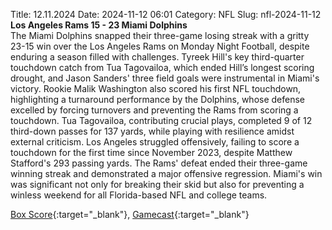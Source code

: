 Title: 12.11.2024
Date: 2024-11-12 06:01
Category: NFL 
Slug: nfl-2024-11-12 
**Los Angeles Rams 15 - 23 Miami Dolphins**  
The Miami Dolphins snapped their three-game losing streak with a gritty 23-15 win over the Los Angeles Rams on Monday Night Football, despite enduring a season filled with challenges. Tyreek Hill's key third-quarter touchdown catch from Tua Tagovailoa, which ended Hill’s longest scoring drought, and Jason Sanders' three field goals were instrumental in Miami's victory. Rookie Malik Washington also scored his first NFL touchdown, highlighting a turnaround performance by the Dolphins, whose defense excelled by forcing turnovers and preventing the Rams from scoring a touchdown. Tua Tagovailoa, contributing crucial plays, completed 9 of 12 third-down passes for 137 yards, while playing with resilience amidst external criticism. Los Angeles struggled offensively, failing to score a touchdown for the first time since November 2023, despite Matthew Stafford's 293 passing yards. The Rams' defeat ended their three-game winning streak and demonstrated a major offensive regression. Miami's win was significant not only for breaking their skid but also for preventing a winless weekend for all Florida-based NFL and college teams. 

[Box Score](https://www.espn.com/nfl/boxscore/_/gameId/401671693){:target="_blank"}, [Gamecast](/nfl/recap/_/gameId/401671693/dolphins-rams){:target="_blank"}<br>

